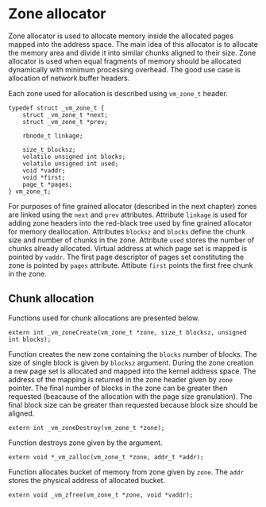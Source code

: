 # Zone allocator

Zone allocator is used to allocate memory inside the allocated pages mapped into the address space. The main idea of this allocator is to allocate the memory area and divide it into similar chunks aligned to their size. Zone allocator is used when equal fragments of memory should be allocated dynamically with minimum processing overhead. The good use case is allocation of network buffer headers.

Each zone used for allocation is described using `vm_zone_t` header.

>
    typedef struct _vm_zone_t {
        struct _vm_zone_t *next;
        struct _vm_zone_t *prev;
>
        rbnode_t linkage;
>
        size_t blocksz;
        volatile unsigned int blocks;
        volatile unsigned int used;
        void *vaddr;
        void *first;
        page_t *pages;
    } vm_zone_t;

For purposes of fine grained allocator (described in the next chapter) zones are linked using the `next` and `prev` attributes. Attribute `linkage` is used for adding zone headers into the red-black tree used by fine grained allocator for memory deallocation. Attributes `blocksz` and `blocks` define the chunk size and number of chunks in the zone. Attribute `used` stores the number of chunks already allocated. Virtual address at which page set is mapped is pointed by `vaddr`. The first page descriptor of pages set constituting the zone is pointed by `pages` attribute. Attibute `first` points the first free chunk in the zone.

## Chunk allocation

Functions used for chunk allocations are presented below.

>
    extern int _vm_zoneCreate(vm_zone_t *zone, size_t blocksz, unsigned int blocks);

Function creates the new zone containing the `blocks` number of blocks. The size of single block is given by `blocksz` argument. During the zone creation a new page set is allocated and mapped into the kernel address space. The address of the mapping is returned in the zone header given by `zone` pointer. The final number of blocks in the zone can be greater then requested (beacause of the allocation with the page size granulation). The final block size can be greater than requested because block size should be aligned.

>
    extern int _vm_zoneDestroy(vm_zone_t *zone);

Function destroys zone given by the argument. 

>
    extern void *_vm_zalloc(vm_zone_t *zone, addr_t *addr);

Function allocates bucket of memory from zone given by `zone`. The `addr` stores the physical address of allocated bucket. 

>
    extern void _vm_zfree(vm_zone_t *zone, void *vaddr);



